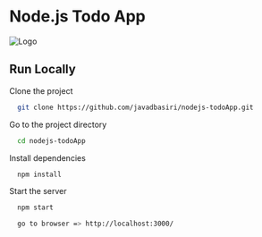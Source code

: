 
# Node.js Todo App

![Logo](https://angoshtarbaz.storage.c2.liara.space/images/todo-app.png)
## Run Locally

Clone the project

```bash
  git clone https://github.com/javadbasiri/nodejs-todoApp.git
```

Go to the project directory

```bash
  cd nodejs-todoApp

```

Install dependencies

```bash
  npm install
```

Start the server

```bash
  npm start
```

```bash
  go to browser => http://localhost:3000/
```